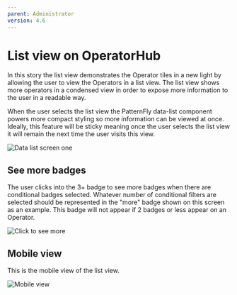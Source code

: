```yaml
---
parent: Administrator
version: 4.6
---
```


# List view on OperatorHub

In this story the list view demonstrates the Operator tiles in a new light by allowing the user to view the Operators in a list view. The list view shows more operators in a condensed view in order to expose more information to the user in a readable way.

When the user selects the list view the PatternFly data-list component powers more compact styling so more information can be viewed at once. Ideally, this feature will be sticky meaning once the user selects the list view it will remain the next time the user visits this view. 

![Data list screen one](img/data-list-screen-operatorhub.jpg)

## See more badges

The user clicks into the 3+ badge to see more badges when there are conditional badges selected. Whatever number of conditional filters are selected should be represented in the "more" badge shown on this screen as an example. This badge will not appear if 2 badges or less appear on an Operator.

![Click to see more](img/see-more.jpg)

## Mobile view

This is the mobile view of the list view.

![Mobile view](img/mobile-view.jpg)
